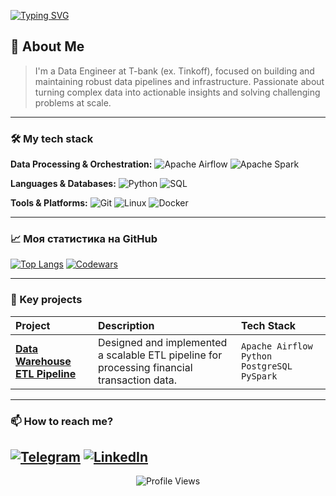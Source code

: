 [![Typing SVG](https://readme-typing-svg.herokuapp.com?font=Fira+Code&pause=1000&color=F73636&width=435&lines=Hello+there,+I'm+Max!;I'm+a+Data+Engineer)](https://git.io/typing-svg)

## 👋 About Me
> I'm a Data Engineer at T-bank (ex. Tinkoff), focused on building and maintaining robust data pipelines and infrastructure. Passionate about turning complex data into actionable insights and solving challenging problems at scale.
---

### 🛠️ My tech stack 
**Data Processing & Orchestration:**
![Apache Airflow](https://img.shields.io/badge/Apache%20Airflow-017CEE?style=for-the-badge&logo=Apache%20Airflow&logoColor=white)
![Apache Spark](https://img.shields.io/badge/Apache%20Spark-E25A1C?style=for-the-badge&logo=Apache%20Spark&logoColor=white)

**Languages & Databases:**
![Python](https://img.shields.io/badge/Python-3776AB?style=for-the-badge&logo=python&logoColor=white)
![SQL](https://img.shields.io/badge/SQL-4479A1?style=for-the-badge&logo=postgresql&logoColor=white)

**Tools & Platforms:**
![Git](https://img.shields.io/badge/Git-F05032?style=for-the-badge&logo=git&logoColor=white)
![Linux](https://img.shields.io/badge/Linux-FCC624?style=for-the-badge&logo=linux&logoColor=black)
![Docker](https://img.shields.io/badge/Docker-2496ED?style=for-the-badge&logo=docker&logoColor=white)

---

### 📈 Моя статистика на GitHub
[![Top Langs](https://github-readme-stats.vercel.app/api/top-langs/?username=ВАШ_USERNAME&layout=compact&theme=radical&hide_border=true)](https://github.com/anuraghazra/github-readme-stats)
[![Codewars](https://www.codewars.com/users/ВАШ_USERNAME/badges/small)](https://www.codewars.com/users/ВАШ_USERNAME) <!-- Опционально, если вы решаете задачи -->

---

### 📂 Key projects
| Project | Description | Tech Stack |
| :--- | :--- | :--- |
| **[Data Warehouse ETL Pipeline](https://github.com/username/project1)** | Designed and implemented a scalable ETL pipeline for processing financial transaction data. | `Apache Airflow` `Python` `PostgreSQL` `PySpark` |

---

### 📫 How to reach me?
[![Telegram](https://img.shields.io/badge/Telegram-2CA5E0?style=for-the-badge&logo=telegram&logoColor=white)](https://t.me/lsnginterests)
[![LinkedIn](https://img.shields.io/badge/LinkedIn-0A66C2?style=for-the-badge&logo=linkedin&logoColor=white)](https://linkedin.com/in/yourprofile)
---
<p align="center">
  <img src="https://komarev.com/ghpvc/?username=ВАШ_USERNAME&color=blueviolet" alt="Profile Views">
</p>

